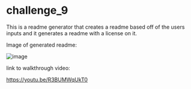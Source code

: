 # challenge_9
This is a readme generator that creates a readme based off of the users inputs and it generates a readme with a license on it.

Image of generated readme:

![image](https://user-images.githubusercontent.com/108495035/191125415-6905d10a-0f34-4ab0-b870-50452a606f2e.png)

link to walkthrough video:

https://youtu.be/R3BUMWqUkT0
